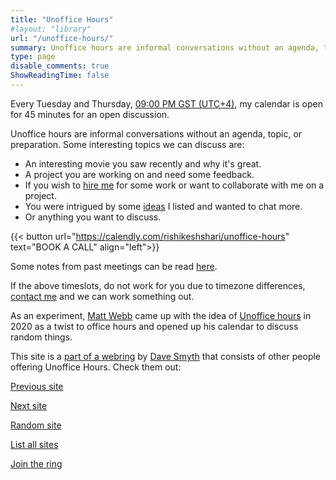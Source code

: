 ```yaml
---
title: "Unoffice Hours"
#layout: "library"
url: "/unoffice-hours/"
summary: Unoffice hours are informal conversations without an agenda, topic, or preparation. My calendar is open.
type: page
disable_comments: true
ShowReadingTime: false
---
```


Every Tuesday and Thursday, [09:00 PM GST (UTC+4)](https://everytimezone.com/?t=674ba700,f3c), my calendar is open for 45 minutes for an open discussion.

Unoffice hours are informal conversations without an agenda, topic, or preparation. Some interesting topics we can discuss are:
- An interesting movie you saw recently and why it's great.
- A project you are working on and need some feedback.
- If you wish to [hire me](/hire) for some work or want to collaborate with me on a project.
- You were intrigued by some [ideas](/ideas) I listed and wanted to chat more.
- Or anything you want to discuss.


{{< button url="https://calendly.com/rishikeshshari/unoffice-hours" text="BOOK A CALL" align="left">}}

Some notes from past meetings can be read [here](/meet).


If the above timeslots, do not work for you due to timezone differences, [contact me](/contact) and we can work something out.

As an experiment, [Matt Webb](https://interconnected.org/home/2020/09/24/unoffice_hours) came up with the idea of [Unoffice hours](https://unofficehours.com/) in 2020 as a twist to office hours and opened up his calendar to discuss random things.

This site is a [part of a webring](https://unofficehours.com) by [Dave Smyth](https://davesmyth.com/unoffice-hours) that consists of other people offering Unoffice Hours. Check them out:

[Previous site](https://unofficehours.com/prev.html)	

[Next site](https://unofficehours.com/next.html)	

[Random site](https://unofficehours.com/random.html)

[List all sites](https://unofficehours.com)	

[Join the ring](https://unofficehours.com/join.html)
